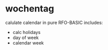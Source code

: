 # wochentag
calulate calendar in pure RFO-BASIC
includes:
- calc holidays
- day of week
- calendar week
